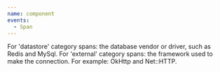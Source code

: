 ```yaml
---
name: component
events:
  - Span
---
```


For 'datastore' category spans: the database vendor or driver, such as Redis and MySql. For 'external' category spans: the framework used to make the connection. For example: OkHttp and Net::HTTP.